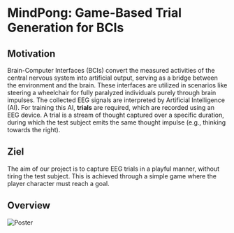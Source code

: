# MindPong: Game-Based Trial Generation for BCIs
## Motivation
Brain-Computer Interfaces (BCIs) convert the measured activities of the central nervous system into artificial output, serving as a bridge between the environment and the brain. These interfaces are utilized in scenarios like steering a wheelchair for fully paralyzed individuals purely through brain impulses. The collected EEG signals are interpreted by Artificial Intelligence (AI). For training this AI, **trials** are required, which are recorded using an EEG device. A trial is a stream of thought captured over a specific duration, during which the test subject emits the same thought impulse (e.g., thinking towards the right).

## Ziel
The aim of our project is to capture EEG trials in a playful manner, without tiring the test subject. This is achieved through a simple game where the player character must reach a goal.

## Overview
![Poster](Poster.svg)
